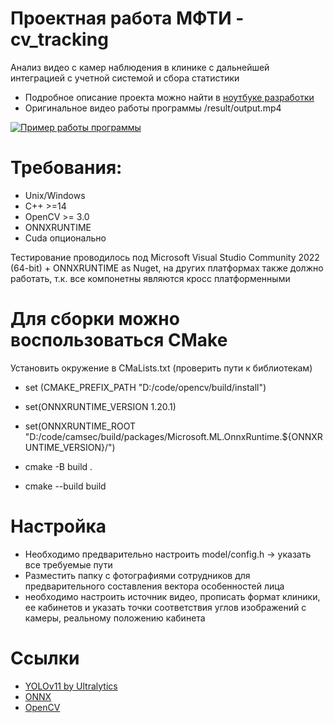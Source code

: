 # Проектная работа МФТИ - cv_tracking
Анализ видео с камер наблюдения в клинике с дальнейшей интеграцией с учетной системой и сбора статистики

- Подробное описание проекта можно найти в [ноутбуке разработки](https://colab.research.google.com/drive/1C6qhr3qGnRfvE8HPyjo9KgK0RXPHhGjX?usp=sharing)
- Оригинальное видео работы программы /result/output.mp4

[![Пример работы программы](/result/output.gif)](https://www.youtube.com/watch?v=TLlQZG0YQ5g)


# Требования:
- Unix/Windows
- С++ >=14
- OpenCV >= 3.0
- ONNXRUNTIME
- Cuda опционально

Тестирование проводилось под Microsoft Visual Studio Community 2022 (64-bit) + ONNXRUNTIME as Nuget, 
на других платформах также должно работать, т.к. все компонетны являются кросс платформенными

# Для сборки можно воспользоваться CMake
Установить окружение в CMaLists.txt (проверить пути к библиотекам)
- set (CMAKE_PREFIX_PATH "D:/code/opencv/build/install")
- set(ONNXRUNTIME_VERSION 1.20.1)
- set(ONNXRUNTIME_ROOT "D:/code/camsec/build/packages/Microsoft.ML.OnnxRuntime.${ONNXRUNTIME_VERSION}/")

- cmake -B build .
- cmake --build build

# Настройка
- Необходимо предварительно настроить model/config.h -> указать все требуемые пути
- Разместить папку с фотографиями сотрудников для предварительного составления вектора особенностей лица
- необходимо настроить источник видео, прописать формат клиники, ее кабинетов и указать точки соответствия углов изображений с камеры, реальному положению кабинета

# Ссылки
* [YOLOv11 by Ultralytics](https://github.com/ultralytics/ultralytics)
* [ONNX](https://onnx.ai)
* [OpenCV](https://opencv.org)
